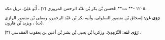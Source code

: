 ١٢٠٥ -** ت:** الحسن بْن بكر بْن عَبْد الرحمن المروزي (٢) ، أَبُو عَلِيّ، نزيل مكة.

**رَوَى عَن:** إسحاق بْن منصور السلولي، وأبيه بكر بْن عَبْد الرحمن، ومعلي بْن منصور الرازي (ت) ، ويزيد بْن هارون.

**رَوَى عَنه:** التِّرْمِذِيّ، وزكريا بْن يحيى بْن بشر بْن أعين بن يعقوب المقدسي (٣) .